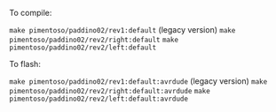 To compile:

`make pimentoso/paddino02/rev1:default` (legacy version)
`make pimentoso/paddino02/rev2/right:default`
`make pimentoso/paddino02/rev2/left:default`

To flash:

`make pimentoso/paddino02/rev1:default:avrdude` (legacy version)
`make pimentoso/paddino02/rev2/right:default:avrdude`
`make pimentoso/paddino02/rev2/left:default:avrdude`
